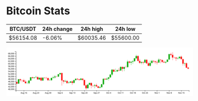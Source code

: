 # Bitcoin Stats

BTC/USDT|24h change|24h high|24h low|
|---|---|---|---|
|$56154.08|-6.06%|$60035.46|$55600.00|

<img src="./chart.svg">
